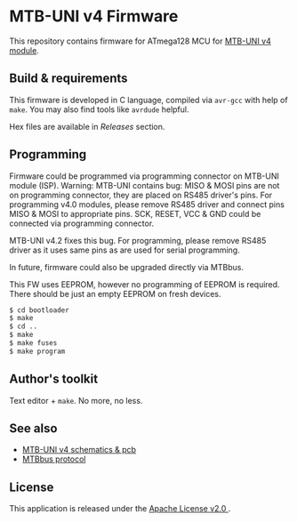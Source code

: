 # MTB-UNI v4 Firmware

This repository contains firmware for ATmega128 MCU for
[MTB-UNI v4 module](https://mtb.kmz-brno.cz/uni).

## Build & requirements

This firmware is developed in C language, compiled via `avr-gcc` with help
of `make`. You may also find tools like `avrdude` helpful.

Hex files are available in *Releases* section.

## Programming

Firmware could be programmed via programming connector on MTB-UNI module (ISP).
Warning: MTB-UNI contains bug: MISO & MOSI pins are not on programming connector,
they are placed on RS485 driver's pins. For programming v4.0 modules, please
remove RS485 driver and connect pins MISO & MOSI to appropriate pins. SCK,
RESET, VCC & GND could be connected via programming connector.

MTB-UNI v4.2 fixes this bug. For programming, please remove RS485 driver as it
uses same pins as are used for serial programming.

In future, firmware could also be upgraded directly via MTBbus.

This FW uses EEPROM, however no programming of EEPROM is required. There should
be just an empty EEPROM on fresh devices.

```bash
$ cd bootloader
$ make
$ cd ..
$ make
$ make fuses
$ make program
```

## Author's toolkit

Text editor + `make`. No more, no less.

## See also

* [MTB-UNI v4 schematics & pcb](https://github.com/kmzbrnoI/mtb-uni-4-ele)
* [MTBbus protocol](https://github.com/kmzbrnoI/mtbbus-protocol)

## License

This application is released under the [Apache License v2.0
](https://www.apache.org/licenses/LICENSE-2.0).
